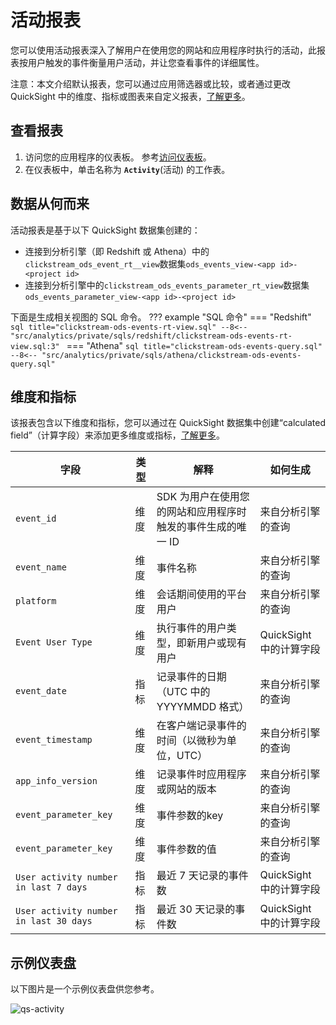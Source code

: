 # 活动报表

您可以使用活动报表深入了解用户在使用您的网站和应用程序时执行的活动，此报表按用户触发的事件衡量用户活动，并让您查看事件的详细属性。

注意：本文介绍默认报表，您可以通过应用筛选器或比较，或者通过更改 QuickSight 中的维度、指标或图表来自定义报表，[了解更多](https://docs.aws.amazon.com/quicksight/latest/user/working-with-visuals.html)。

## 查看报表

1. 访问您的应用程序的仪表板。 参考[访问仪表板](index.md)。
2. 在仪表板中，单击名称为 **`Activity`**(活动) 的工作表。

## 数据从何而来

活动报表是基于以下 QuickSight 数据集创建的：

- 连接到分析引擎（即 Redshift 或 Athena）中的`clickstream_ods_event_rt__view`数据集`ods_events_view-<app id>-<project id>`
- 连接到分析引擎中的`clickstream_ods_events_parameter_rt_view`数据集`ods_events_parameter_view-<app id>-<project id>`

下面是生成相关视图的 SQL 命令。
??? example "SQL 命令"
    === "Redshift"
        ```sql title="clickstream-ods-events-rt-view.sql"
        --8<-- "src/analytics/private/sqls/redshift/clickstream-ods-events-rt-view.sql:3"
        ```
    === "Athena"
        ```sql title="clickstream-ods-events-query.sql"
        --8<-- "src/analytics/private/sqls/athena/clickstream-ods-events-query.sql"
        ```

## 维度和指标

该报表包含以下维度和指标，您可以通过在 QuickSight 数据集中创建“calculated field”（计算字段）来添加更多维度或指标，[了解更多](https://docs.aws.amazon.com/quicksight/latest/user/adding-a-calculated-field-analysis.html)。

| 字段                                     | 类型  | 解释                                | 如何生成              |
| -------------------------------------- | --- | --------------------------------- | ----------------- |
| `event_id`                             | 维度  | SDK 为用户在使用您的网站和应用程序时触发的事件生成的唯一 ID | 来自分析引擎的查询         |
| `event_name`                           | 维度  | 事件名称                              | 来自分析引擎的查询         |
| `platform`                             | 维度  | 会话期间使用的平台用户                       | 来自分析引擎的查询         |
| `Event User Type`                      | 维度  | 执行事件的用户类型，即新用户或现有用户               | QuickSight 中的计算字段 |
| `event_date`                           | 指标  | 记录事件的日期（UTC 中的 YYYYMMDD 格式）       | 来自分析引擎的查询         |
| `event_timestamp`                      | 维度  | 在客户端记录事件的时间（以微秒为单位，UTC）           | 来自分析引擎的查询         |
| `app_info_version`                     | 维度  | 记录事件时应用程序或网站的版本                   | 来自分析引擎的查询         |
| `event_parameter_key`                  | 维度  | 事件参数的key                          | 来自分析引擎的查询         |
| `event_parameter_key`                  | 维度  | 事件参数的值                            | 来自分析引擎的查询         |
| `User activity number in last 7 days`  | 指标  | 最近 7 天记录的事件数                      | QuickSight 中的计算字段 |
| `User activity number in last 30 days` | 指标  | 最近 30 天记录的事件数                     | QuickSight 中的计算字段 |


## 示例仪表盘
以下图片是一个示例仪表盘供您参考。

![qs-activity](../images/dashboard/activity.jpg)